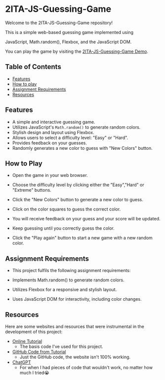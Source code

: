 # 2ITA-JS-Guessing-Game

Welcome to the 2ITA-JS-Guessing-Game repository! 

This is a simple web-based guessing game implemented using

JavaScript, Math.random(), Flexbox, and the JavaScript DOM.

You can play the game by visiting the [2ITA-JS-Guessing-Game Demo](https://souplittle.github.io/2ITA-JS-Guessing-Game/).

## Table of Contents

- [Features](#features)
- [How to play](#how-to-play)
- [Assignment Requirements](#assignment-requirements)
- [Resources](#resorces)

## Features

- A simple and interactive guessing game.
- Utilizes JavaScript's `Math.random()` to generate random colors.
- Stylish design and layout using Flexbox.
- Allows users to select a difficulty level: "Easy" or "Hard".
- Provides feedback on your guesses.
- Randomly generates a new color to guess with "New Colors" button.

## How to Play
- Open the game in your web browser.

- Choose the difficulty level by clicking either the "Easy","Hard" or "Extreme" buttons.

- Click the "New Colors" button to generate a new color to guess.

- Click on the color squares to guess the correct color.

- You will receive feedback on your guess and your score will be updated.

- Keep guessing until you correctly guess the color.

- Click the "Play again" button to start a new game with a new random color.

## Assignment Requirements
- This project fulfils the following assignment requirements:

- Implements Math.random() to generate random colors.

- Utilizes Flexbox for a responsive and stylish layout.

- Uses JavaScript DOM for interactivity, including color changes.

## Resources

Here are some websites and resources that were instrumental in the development of this project:

- [Online Tutorial](https://medium.com/free-code-camp/learn-how-to-manipulate-the-dom-by-building-a-simple-javascript-color-game-1a3aec1d109a)
  - The basis code I've used for this project.
- [GitHub Code from Tutorial](https://github.com/sirdarthvader/DOM-manipulation/tree/master)
  - Just the GitHub code, the website isn't 100% working.
- [ChatGPT](https://chat.openai.com/)
  - For when I had pieces of code that wouldn't work, no matter how much I tried😭
